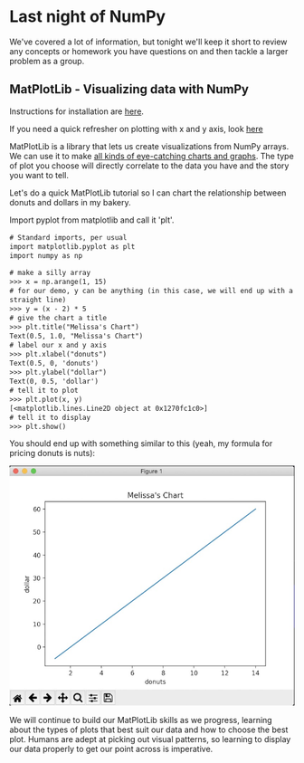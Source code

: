 # Last night of NumPy

We've covered a lot of information, but tonight we'll keep it short to review any concepts or homework you have questions on and then tackle a larger problem as a group. 

## MatPlotLib - Visualizing data with NumPy

Instructions for installation are [here](https://matplotlib.org/3.3.3/users/installing.html).

If you need a quick refresher on plotting with x and y axis, look [here](https://www.hmhco.com/blog/teaching-x-and-y-axis-graph-on-coordinate-grids)

MatPlotLib is a library that lets us create visualizations from NumPy arrays. We can use it to make [all kinds of eye-catching charts and graphs](https://matplotlib.org/3.3.3/gallery/index.html). The type of plot you choose will directly correlate to the data you have and the story you want to tell.

Let's do a quick MatPlotLib tutorial so I can chart the relationship between donuts and dollars in my bakery. 

Import pyplot from matplotlib and call it 'plt'. 

```
# Standard imports, per usual
import matplotlib.pyplot as plt
import numpy as np
```

```
# make a silly array
>>> x = np.arange(1, 15)
# for our demo, y can be anything (in this case, we will end up with a straight line)
>>> y = (x - 2) * 5
# give the chart a title
>>> plt.title("Melissa's Chart")
Text(0.5, 1.0, "Melissa's Chart")
# label our x and y axis
>>> plt.xlabel("donuts")
Text(0.5, 0, 'donuts')
>>> plt.ylabel("dollar")
Text(0, 0.5, 'dollar')
# tell it to plot
>>> plt.plot(x, y)
[<matplotlib.lines.Line2D object at 0x1270fc1c0>]
# tell it to display
>>> plt.show()
```

You should end up with something similar to this (yeah, my formula for pricing donuts is nuts): 

![my donut chart](donuts.jpg)


We will continue to build our MatPlotLib skills as we progress, learning about the types of plots that best suit our data and how to choose the best plot. Humans are adept at picking out visual patterns, so learning to display our data properly to get our point across is imperative. 


